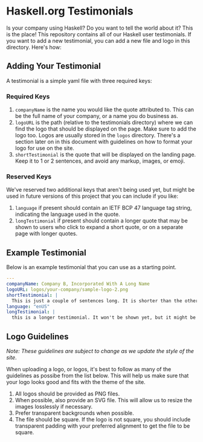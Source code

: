 # Haskell.org Testimonials

Is your company using Haskell? Do you want to tell the world about it? This is
the place! This repository contains all of our Haskell user testimonials. If you
want to add a new testimonial, you can add a new file and logo in this
directory. Here's how:

## Adding Your Testimonial

A testimonial is a simple yaml file with three required keys:

### Required Keys

1. `companyName` is the name you would like the quote attributed to. This can be
   the full name of your company, or a name you do business as.
2. `logoURL` is the path (relative to the testimonials directory) where we can
   find the logo that should be displayed on the page. Make sure to add the logo
   too. Logos are usually stored in the `logos` directory. There's a section
   later on in this document with guidelines on how to format your logo for use
   on the site.
3. `shortTestimonial` is the quote that will be displayed on the landing
   page. Keep it to 1 or 2 sentences, and avoid any markup, images, or emoji.

### Reserved Keys

We've reserved two additional keys that aren't being used yet, but might be used
in future versions of this project that you can include if you like:

1. `language` if present should contain an IETF BCP 47 language tag string,
   indicating the language used in the quote.
2. `longTestimonial` if present should contain a longer quote that may be shown
   to users who click to expand a short quote, or on a separate page with longer
   quotes.

## Example Testimonial

Below is an example testimonial that you can use as a starting point.

```yaml
---
companyName: Company B, Incorporated With A Long Name
logoURL: logos/your-company/sample-logo-2.png
shortTestimonial: |
  This is just a couple of sentences long. It is shorter than the other quote.
language: "enUS"
longTestimonial: |
  this is a longer testimonial. It won't be shown yet, but it might be used later if we click to expand the quotes, or do a separate page with longer quotes.
```

## Logo Guidelines

_Note: These guidelines are subject to change as we update the style of the
site_.

When uploading a logo, or logos, it's best to follow as many of the guidelines
as possibe from the list below. This will help us make sure that your logo looks
good and fits with the theme of the site.

1. All logos should be provided as PNG files.
2. When possible, also provide an SVG file. This will allow us to resize the
   images losslessly if necessary.
3. Prefer transparent backgrounds when possible.
4. The file should be square. If the logo is not square, you should include
   transparent padding with your preferred alignment to get the file to be
   square.

